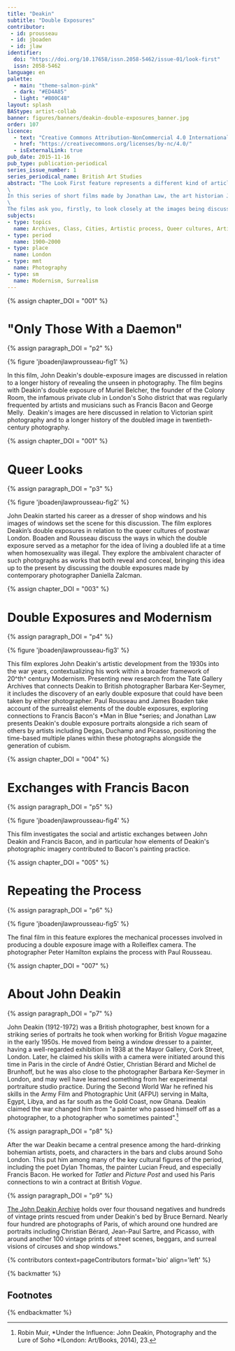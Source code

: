 ```yaml
---
title: "Deakin"
subtitle: "Double Exposures"
contributor: 
 - id: prousseau
 - id: jboaden
 - id: jlaw
identifier:
  doi: "https://doi.org/10.17658/issn.2058-5462/issue-01/look-first"
  issn: 2058-5462
language: en
palette: 
  - main: "theme-salmon-pink"
  - dark: "#ED4A85"
  - light: "#B00C48"
layout: splash
BAStype: artist-collab
banner: figures/banners/deakin-double-exposures_banner.jpg
order: 107
licence:
  - text: "Creative Commons Attribution-NonCommercial 4.0 International (CC BY-NC 4.0)"
  - href: "https://creativecommons.org/licenses/by-nc/4.0/"
  - isExternalLink: true
pub_date: 2015-11-16
pub_type: publication-periodical
series_issue_number: 1
series_periodical_name: British Art Studies
abstract: "The Look First feature represents a different kind of article to its companions in *British Art Studies*; one that is pre-eminently visual and necessarily collaborative, and that is made possible by the digital format of the journal.
\
In this series of short films made by Jonathan Law, the art historian James Boaden, and the curator of The John Deakin Archive, Paul Rousseau, discuss the double-exposure images made by the photographer John Deakin (1912-1972) in the 1950s and 1960s.
\
The films ask you, firstly, to look closely at the images being discussed. Each one begins with a sustained and intense shot of a single image before opening up to a wide-ranging discussion about Deakin, double exposures, and photography."
subjects:
- type: topics
  name: Archives, Class, Cities, Artistic process, Queer cultures, Artistic collaboration, Networks
- type: period
  name: 1900–2000
- type: place
  name: London
- type: mmt
  name: Photography
- type: sm
  name: Modernism, Surrealism
---
```


{% assign chapter_DOI = "001" %}

# "Only Those With a Daemon"

{% assign paragraph_DOI = "p2" %}

{% figure 'jboadenjlawprousseau-fig1' %}

In this film, John Deakin's double-exposure images are discussed in relation to a longer history of revealing the unseen in photography. The film begins with Deakin's double exposure of Muriel Belcher, the founder of the Colony Room, the infamous private club in London's Soho district that was regularly frequented by artists and musicians such as Francis Bacon and George Melly.  Deakin's images are here discussed in relation to Victorian spirit photography and to a longer history of the doubled image in twentieth-century photography.

{% assign chapter_DOI = "001" %}

# Queer Looks

{% assign paragraph_DOI = "p3" %}

{% figure 'jboadenjlawprousseau-fig2' %}

John Deakin started his career as a dresser of shop windows and his images of windows set the scene for this discussion. The film explores Deakin’s double exposures in relation to the queer cultures of postwar London. Boaden and Rousseau discuss the ways in which the double exposure served as a metaphor for the idea of living a doubled life at a time when homosexuality was illegal. They explore the ambivalent character of such photographs as works that both reveal and conceal, bringing this idea up to the present by discussing the double exposures made by contemporary photographer Daniella Zalcman.

{% assign chapter_DOI = "003" %}

# Double Exposures and Modernism

{% assign paragraph_DOI = "p4" %}

{% figure 'jboadenjlawprousseau-fig3' %}

This film explores John Deakin's artistic development from the 1930s into the war years, contextualizing his work within a broader framework of 20^th^ century Modernism. Presenting new research from the Tate Gallery Archives that connects Deakin to British photographer Barbara Ker-Seymer, it includes the discovery of an early double exposure that could have been taken by either photographer. Paul Rousseau and James Boaden take account of the surrealist elements of the double exposures, exploring connections to Francis Bacon's *Man in Blue *series; and Jonathan Law presents Deakin's double exposure portraits alongside a rich seam of others by artists including Degas, Duchamp and Picasso, positioning the time-based multiple planes within these photographs alongside the generation of cubism.

{% assign chapter_DOI = "004" %}

# Exchanges with Francis Bacon

{% assign paragraph_DOI = "p5" %}

{% figure 'jboadenjlawprousseau-fig4' %}

This film investigates the social and artistic exchanges between John Deakin and Francis Bacon, and in particular how elements of Deakin\'s photographic imagery contributed to Bacon\'s painting practice.

{% assign chapter_DOI = "005" %}

# Repeating the Process

{% assign paragraph_DOI = "p6" %}

{% figure 'jboadenjlawprousseau-fig5' %}

The final film in this feature explores the mechanical processes involved in producing a double exposure image with a Rolleiflex camera. The photographer Peter Hamilton explains the process with Paul Rousseau.

{% assign chapter_DOI = "007" %}

# About John Deakin

{% assign paragraph_DOI = "p7" %}

John Deakin (1912-1972) was a British photographer, best known for a striking series of portraits he took when working for British *Vogue* magazine in the early 1950s. He moved from being a window dresser to a painter, having a well-regarded exhibition in 1938 at the Mayor Gallery, Cork Street, London. Later, he claimed his skills with a camera were initiated around this time in Paris in the circle of André Ostier, Christian Bérard and Michel de Brunhoff, but he was also close to the photographer Barbara Ker-Seymer in London, and may well have learned something from her experimental portraiture studio practice. During the Second World War he refined his skills in the Army Film and Photographic Unit (AFPU) serving in Malta, Egypt, Libya, and as far south as the Gold Coast, now Ghana. Deakin claimed the war changed him from "a painter who passed himself off as a photographer, to a photographer who sometimes painted".[^1]

{% assign paragraph_DOI = "p8" %}

After the war Deakin became a central presence among the hard-drinking bohemian artists, poets, and characters in the bars and clubs around Soho London. This put him among many of the key cultural figures of the period, including the poet Dylan Thomas, the painter Lucian Freud, and especially Francis Bacon. He worked for *Tatler* and *Picture Post* and used his Paris connections to win a contract at British *Vogue*.

{% assign paragraph_DOI = "p9" %}

[The John Deakin Archive](http://thejohndeakinarchive.co.uk) holds over four thousand negatives and hundreds of vintage prints rescued from under Deakin's bed by Bruce Bernard. Nearly four hundred are photographs of Paris, of which around one hundred are portraits including Christian Bérard, Jean-Paul Sartre, and Picasso, with around another 100 vintage prints of street scenes, beggars, and surreal visions of circuses and shop windows."

{% contributors context=pageContributors format='bio' align='left' %}

{% backmatter %}

## Footnotes

[^1]: Robin Muir, *Under the Influence: John Deakin, Photography and the Lure of Soho *(London: Art/Books, 2014), 23.

{% endbackmatter %}